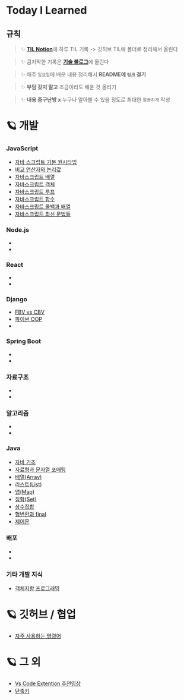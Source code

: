 # Today I Learned

## 규칙
> ✨ <a href="https://subsequent-pheasant-108.notion.site/Today-I-Learned-0ac7f654079743c1806e71592d00539b">__TIL Notion__</a>에 하루 TIL 기록 -> 깃허브 TIL에 폴더로 정리해서 올린다

> ✨ 큼지막한 기록은 <a href="https://velog.io/@limlion1128">__기술 블로그__</a>에 올린다

> ✨ 매주 `일요일`에 배운 내용 정리해서 **README에 `링크` 걸기**

> ✨ __부담 갖지 말고__ 조금이라도 배운 것 올리기

> ✨ __내용 중구난방 x__ 
> 누구나 알아볼 수 있을 정도로 최대한 `깔끔하게` 작성



# 🪐 개발
### JavaScript
- [자바 스크립트 기본 원시타입](https://github.com/limLion/TIL/blob/main/javascript/%EC%9E%90%EB%B0%94%20%EC%8A%A4%ED%81%AC%EB%A6%BD%ED%8A%B8%20%EA%B8%B0%EB%B3%B8%20%EC%9B%90%EC%8B%9C%ED%83%80%EC%9E%85.md)
- [비교 연산자와 논리값](https://github.com/limLion/TIL/blob/main/javascript/%EB%B9%84%EA%B5%90%EC%97%B0%EC%82%B0%EC%9E%90%EC%99%80%20%EB%85%BC%EB%A6%AC%EA%B0%92.md)
- [자바스크립트 배열](https://github.com/limLion/TIL/blob/main/javascript/%EC%9E%90%EB%B0%94%EC%8A%A4%ED%81%AC%EB%A6%BD%ED%8A%B8%20%EB%B0%B0%EC%97%B4.md)
- [자바스크립트 객체](https://github.com/limLion/TIL/blob/main/javascript/%EC%9E%90%EB%B0%94%EC%8A%A4%ED%81%AC%EB%A6%BD%ED%8A%B8%20%EA%B0%9D%EC%B2%B4.md)
- [자바스크립트 루프](https://github.com/limLion/TIL/blob/main/javascript/%EC%9E%90%EB%B0%94%EC%8A%A4%ED%81%AC%EB%A6%BD%ED%8A%B8%20%EB%A3%A8%ED%94%84.md)
- [자바스크립트 함수](https://github.com/limLion/TIL/blob/main/javascript/%EC%9E%90%EB%B0%94%EC%8A%A4%ED%81%AC%EB%A6%BD%ED%8A%B8%20%ED%95%A8%EC%88%98.md)
- [자바스크립트 콜백과 배열](https://github.com/limLion/TIL/blob/main/javascript/%EC%9E%90%EB%B0%94%EC%8A%A4%ED%81%AC%EB%A6%BD%ED%8A%B8%20%EC%BD%9C%EB%B0%B1%EA%B3%BC%20%EB%B0%B0%EC%97%B4.md)
- [자바스크립트 최신 문법들](https://github.com/limLion/TIL/blob/main/javascript/%EC%9E%90%EB%B0%94%EC%8A%A4%ED%81%AC%EB%A6%BD%ED%8A%B8%EC%9D%98%20%EC%B5%9C%EC%8B%A0%EA%B8%B0%EB%8A%A5%EB%93%A4.md)
### Node.js
- 
- 
### React
- 
- 
### Django
- [FBV vs CBV](https://github.com/limLion/TIL/blob/main/django/FBV%20vs%20CBV.md)
- [파이썬 OOP](https://github.com/limLion/TIL/blob/main/django/%ED%8C%8C%EC%9D%B4%EC%8D%AC%20OOP.md)
- 
### Spring Boot
- 
- 
### 자료구조
- 
- 
### 알고리즘
- 
- 
### Java
- [자바 기초](https://github.com/limLion/TIL/blob/main/java/%EC%9E%90%EB%B0%94%20%EA%B8%B0%EC%B4%88.md)
- [자료형과 문자열 포매팅](https://github.com/limLion/TIL/blob/main/java/%EC%9E%90%EB%A3%8C%ED%98%95%EA%B3%BC%20%EB%AC%B8%EC%9E%90%EC%97%B4%20%ED%8F%AC%EB%A7%A4%ED%8C%85.md)
- [배열(Array)](https://github.com/limLion/TIL/blob/main/java/%EB%B0%B0%EC%97%B4.md)
- [리스트(List)](https://github.com/limLion/TIL/blob/main/java/%EB%A6%AC%EC%8A%A4%ED%8A%B8.md)
- [맵(Map)](https://github.com/limLion/TIL/blob/main/java/%EB%A7%B5.md)
- [집합(Set)](https://github.com/limLion/TIL/blob/main/java/%EC%A7%91%ED%95%A9.md)
- [상수집합](https://github.com/limLion/TIL/blob/main/java/%EC%83%81%EC%88%98%EC%A7%91%ED%95%A9.md)
- [형변환과 final](https://github.com/limLion/TIL/blob/main/java/%ED%98%95%EB%B3%80%ED%99%98%EA%B3%BC%20final.md)
- [제어문](https://github.com/limLion/TIL/blob/main/java/%EC%A0%9C%EC%96%B4%EB%AC%B8.md)
### 배포
- 
- 
### 기타 개발 지식
- [객체지향 프로그래밍](https://github.com/limLion/TIL/blob/main/basicConcepts/%EA%B0%9D%EC%B2%B4%EC%A7%80%ED%96%A5%20%ED%94%84%EB%A1%9C%EA%B7%B8%EB%9E%98%EB%B0%8D.md)
# 🪐 깃허브 / 협업
- [자주 사용하는 명령어](https://github.com/limLion/TIL/blob/main/github/%EC%9E%90%EC%A3%BC%20%EC%82%AC%EC%9A%A9%ED%95%98%EB%8A%94%20%EB%AA%85%EB%A0%B9%EC%96%B4.md)
# 🪐 그 외
- [Vs Code Extention 추천영상](https://youtu.be/rH1RTwaAeGc)
- [단축키](https://github.com/limLion/TIL/blob/main/etc/%EB%8B%A8%EC%B6%95%ED%82%A4.md)


